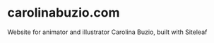 carolinabuzio.com
=================

Website for animator and illustrator Carolina Buzio, built with Siteleaf
